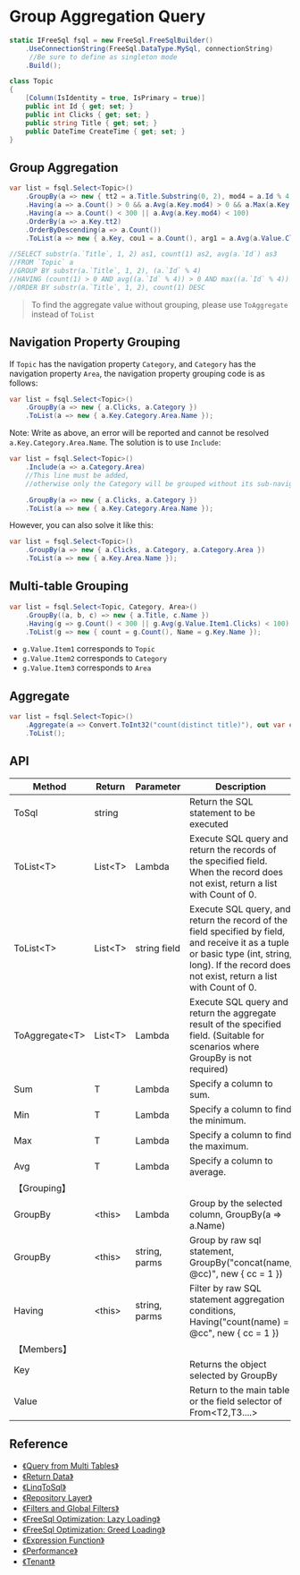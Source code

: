 # Group Aggregation Query
```csharp
static IFreeSql fsql = new FreeSql.FreeSqlBuilder()
    .UseConnectionString(FreeSql.DataType.MySql, connectionString)
     //Be sure to define as singleton mode
    .Build(); 

class Topic 
{
    [Column(IsIdentity = true, IsPrimary = true)]
    public int Id { get; set; }
    public int Clicks { get; set; }
    public string Title { get; set; }
    public DateTime CreateTime { get; set; }
}
```

## Group Aggregation

```csharp
var list = fsql.Select<Topic>()
    .GroupBy(a => new { tt2 = a.Title.Substring(0, 2), mod4 = a.Id % 4 })
    .Having(a => a.Count() > 0 && a.Avg(a.Key.mod4) > 0 && a.Max(a.Key.mod4) > 0)
    .Having(a => a.Count() < 300 || a.Avg(a.Key.mod4) < 100)
    .OrderBy(a => a.Key.tt2)
    .OrderByDescending(a => a.Count())
    .ToList(a => new { a.Key, cou1 = a.Count(), arg1 = a.Avg(a.Value.Clicks) });

//SELECT substr(a.`Title`, 1, 2) as1, count(1) as2, avg(a.`Id`) as3 
//FROM `Topic` a 
//GROUP BY substr(a.`Title`, 1, 2), (a.`Id` % 4) 
//HAVING (count(1) > 0 AND avg((a.`Id` % 4)) > 0 AND max((a.`Id` % 4)) > 0) AND (count(1) < 300 OR avg((a.`Id` % 4)) < 100) 
//ORDER BY substr(a.`Title`, 1, 2), count(1) DESC
```

> To find the aggregate value without grouping, please use `ToAggregate` instead of `ToList`

## Navigation Property Grouping

If `Topic` has the navigation property `Category`, and `Category` has the navigation property `Area`, the navigation property grouping code is as follows:

```csharp
var list = fsql.Select<Topic>()
    .GroupBy(a => new { a.Clicks, a.Category })
    .ToList(a => new { a.Key.Category.Area.Name });
```

Note: Write as above, an error will be reported and cannot be resolved `a.Key.Category.Area.Name`. The solution is to use `Include`:

```csharp
var list = fsql.Select<Topic>()
    .Include(a => a.Category.Area)
    //This line must be added, 
    //otherwise only the Category will be grouped without its sub-navigation property Area

    .GroupBy(a => new { a.Clicks, a.Category })
    .ToList(a => new { a.Key.Category.Area.Name });
```

However, you can also solve it like this:

```csharp
var list = fsql.Select<Topic>()
    .GroupBy(a => new { a.Clicks, a.Category, a.Category.Area })
    .ToList(a => new { a.Key.Area.Name });
```

## Multi-table Grouping

```csharp
var list = fsql.Select<Topic, Category, Area>()
    .GroupBy((a, b, c) => new { a.Title, c.Name })
    .Having(g => g.Count() < 300 || g.Avg(g.Value.Item1.Clicks) < 100)
    .ToList(g => new { count = g.Count(), Name = g.Key.Name });
```

- `g.Value.Item1` corresponds to `Topic`
- `g.Value.Item2` corresponds to `Category`
- `g.Value.Item3` corresponds to `Area`

## Aggregate

```csharp
var list = fsql.Select<Topic>()
    .Aggregate(a => Convert.ToInt32("count(distinct title)"), out var count)
    .ToList();
```

## API

| Method           | Return    | Parameter     | Description                                                                                                                                                                                         |
| ---------------- | --------- | ------------- | --------------------------------------------------------------------------------------------------------------------------------------------------------------------------------------------------- |
| ToSql            | string    |               | Return the SQL statement to be executed                                                                                                                                                             |
| ToList\<T\>      | List\<T\> | Lambda        | Execute SQL query and return the records of the specified field. When the record does not exist, return a list with Count of 0.                                                                     |
| ToList\<T\>      | List\<T\> | string field  | Execute SQL query, and return the record of the field specified by field, and receive it as a tuple or basic type (int, string, long). If the record does not exist, return a list with Count of 0. |
| ToAggregate\<T\> | List\<T\> | Lambda        | Execute SQL query and return the aggregate result of the specified field. (Suitable for scenarios where GroupBy is not required)                                                                    |
| Sum              | T         | Lambda        | Specify a column to sum.                                                                                                                                                                            |
| Min              | T         | Lambda        | Specify a column to find the minimum.                                                                                                                                                               |
| Max              | T         | Lambda        | Specify a column to find the maximum.                                                                                                                                                               |
| Avg              | T         | Lambda        | Specify a column to average.                                                                                                                                                                        |
| 【Grouping】     |
| GroupBy          | \<this\>  | Lambda        | Group by the selected column, GroupBy(a => a.Name)                                                                                                                                                  | GroupBy(a => new{a.Name,a.Time}) |
| GroupBy          | \<this\>  | string, parms | Group by raw sql statement, GroupBy("concat(name, @cc)", new { cc = 1 })                                                                                                                            |
| Having           | \<this\>  | string, parms | Filter by raw SQL statement aggregation conditions, Having("count(name) = @cc", new { cc = 1 })                                                                                                     |
| 【Members】      |
| Key              |           |               | Returns the object selected by GroupBy                                                                                                                                                              |
| Value            |           |               | Return to the main table or the field selector of From\<T2,T3....\>                                                                                                                                 |

## Reference

- [《Query from Multi Tables》](Query-from-Multi-Tablea)
- [《Return Data》](Return-Data)
- [《LinqToSql》](Linq-to-Sql)
- [《Repository Layer》](Repository-Layer)
- [《Filters and Global Filters》](Filters-and-Global-Filters)
- [《FreeSql Optimization: Lazy Loading》](Lazy-Loading)
- [《FreeSql Optimization: Greed Loading》](Greed-Loading)
- [《Expression Function》](Expression-Function)
- [《Performance》](Performance)
- [《Tenant》](Tenant)